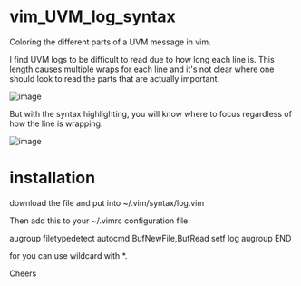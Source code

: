 # vim_UVM_log_syntax
Coloring the different parts of a UVM message in vim.


I find UVM logs to be difficult to read due to how long each line is. 
This length causes multiple wraps for each line and it's not clear where one should look to read the parts that are actually important.

![image](https://user-images.githubusercontent.com/22510874/176796330-a5091c9b-3b58-42fe-8a86-cf6cfc2b105e.png)

But with the syntax highlighting, you will know where to focus regardless of how the line is wrapping:

![image](https://user-images.githubusercontent.com/22510874/176796415-c2e51a4b-bd90-4d86-9b00-7346b5060177.png)


# installation
download the file and put into ~/.vim/syntax/log.vim

Then add this to your ~/.vimrc configuration file:

augroup filetypedetect
  autocmd BufNewFile,BufRead <something that matches your UVM log file names> setf log 
augroup END

for <something that matches your UVM log file names> you can use wildcard with *.
  
  
Cheers
